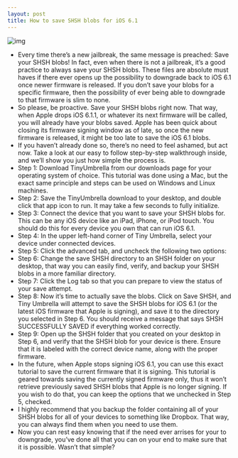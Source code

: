 ```yaml
---
layout: post
title: How to save SHSH blobs for iOS 6.1
---
```

![img](http://media.idownloadblog.com/wp-content/uploads/2012/02/shsh-tinyumbrella.jpg)
* Every time there’s a new jailbreak, the same message is preached: Save your SHSH blobs! In fact, even when there is not a jailbreak, it’s a good practice to always save your SHSH blobs. These files are absolute must haves if there ever opens up the possibility to downgrade back to iOS 6.1 once newer firmware is released. If you don’t save your blobs for a specific firmware, then the possibility of ever being able to downgrade to that firmware is slim to none.
* So please, be proactive. Save your SHSH blobs right now. That way, when Apple drops iOS 6.1.1, or whatever its next firmware will be called, you will already have your blobs saved. Apple has been quick about closing its firmware signing window as of late, so once the new firmware is released, it might be too late to save the iOS 6.1 blobs.
* If you haven’t already done so, there’s no need to feel ashamed, but act now. Take a look at our easy to follow step-by-step walkthrough inside, and we’ll show you just how simple the process is.
* Step 1: Download TinyUmbrella from our downloads page for your operating system of choice. This tutorial was done using a Mac, but the exact same principle and steps can be used on Windows and Linux machines.
* Step 2: Save the TinyUmbrella download to your desktop, and double click that app icon to run. It may take a few seconds to fully initialize.
* Step 3: Connect the device that you want to save your SHSH blobs for. This can be any iOS device like an iPad, iPhone, or iPod touch. You should do this for every device you own that can run iOS 6.1.
* Step 4: In the upper left-hand corner of Tiny Umbrella, select your device under connected devices.
* Step 5: Click the advanced tab, and uncheck the following two options:
* Step 6: Change the save SHSH directory to an SHSH folder on your desktop, that way you can easily find, verify, and backup your SHSH blobs in a more familiar directory.
* Step 7: Click the Log tab so that you can prepare to view the status of your save attempt.
* Step 8: Now it’s time to actually save the blobs. Click on Save SHSH, and Tiny Umbrella will attempt to save the SHSH blobs for iOS 6.1 (or the latest iOS firmware that Apple is signing), and save it to the directory you selected in Step 6. You should receive a message that says SHSH SUCCESSFULLY SAVED if everything worked correctly.
* Step 9: Open up the SHSH folder that you created on your desktop in Step 6, and verify that the SHSH blob for your device is there. Ensure that it is labeled with the correct device name, along with the proper firmware.
* In the future, when Apple stops signing iOS 6.1, you can use this exact tutorial to save the current firmware that it is signing. This tutorial is geared towards saving the currently signed firmware only, thus it won’t retrieve previously saved SHSH blobs that Apple is no longer signing. If you wish to do that, you can keep the options that we unchecked in Step 5, checked.
* I highly recommend that you backup the folder containing all of your SHSH blobs for all of your devices to something like Dropbox. That way, you can always find them when you need to use them.
* Now you can rest easy knowing that if the need ever arrises for your to downgrade, you’ve done all that you can on your end to make sure that it is possible. Wasn’t that simple?

